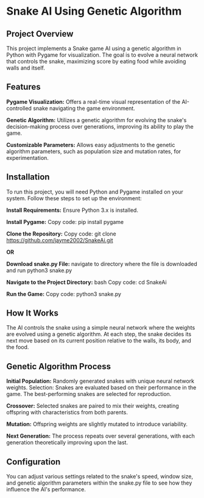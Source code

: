 
# **Snake AI Using Genetic Algorithm**

## **Project Overview**

This project implements a Snake game AI using a genetic algorithm in Python with Pygame for visualization. The goal is to evolve a neural network that controls the snake, maximizing score by eating food while avoiding walls and itself.

## **Features**

**Pygame Visualization:** Offers a real-time visual representation of the AI-controlled snake navigating the game environment.

**Genetic Algorithm:** Utilizes a genetic algorithm for evolving the snake's decision-making process over generations, improving its ability to play the game.

**Customizable Parameters:** Allows easy adjustments to the genetic algorithm parameters, such as population size and mutation rates, for experimentation.

## **Installation** 

To run this project, you will need Python and Pygame installed on your system. Follow these steps to set up the environment:

**Install Requirements:**
Ensure Python 3.x is installed.

**Install Pygame:** 
Copy code: pip install pygame

**Clone the Repository:**
Copy code: git clone https://github.com/jayme2002/SnakeAi.git

**OR**

**Download snake.py File:**
navigate to directory where the file is downloaded and run python3 snake.py

**Navigate to the Project Directory:**
bash
Copy code: cd SnakeAi

**Run the Game:**
Copy code: python3 snake.py

## **How It Works**

The AI controls the snake using a simple neural network where the weights are evolved using a genetic algorithm. At each step, the snake decides its next move based on its current position relative to the walls, its body, and the food.

## **Genetic Algorithm Process**

**Initial Population:** Randomly generated snakes with unique neural network weights.
Selection: Snakes are evaluated based on their performance in the game. The best-performing snakes are selected for reproduction.

**Crossover:** Selected snakes are paired to mix their weights, creating offspring with characteristics from both parents.

**Mutation:** Offspring weights are slightly mutated to introduce variability.

**Next Generation:** The process repeats over several generations, with each generation theoretically improving upon the last.

## **Configuration**

You can adjust various settings related to the snake's speed, window size, and genetic algorithm parameters within the snake.py file to see how they influence the AI's performance.